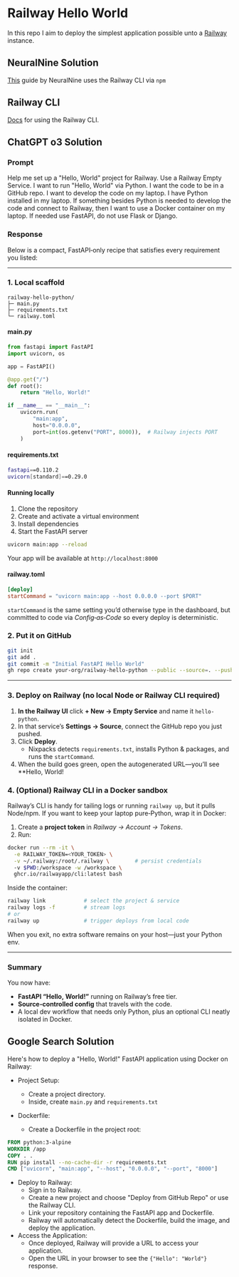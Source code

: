 # Railway Hello World

In this repo I aim to deploy the simplest application possible unto a [Railway](https://railway.com/) instance.

## NeuralNine Solution

[This](https://youtu.be/2YmdkXo7iP8?si=5QKCXdAv6RJD32i-) guide by NeuralNine uses the Railway CLI via `npm`

## Railway CLI

[Docs](https://docs.railway.com/guides/cli) for using the Railway CLI.

## ChatGPT o3 Solution

### Prompt

Help me set up a "Hello, World" project for Railway. Use a Railway Empty Service. I want to run "Hello, World" via Python. I want the code to be in a GitHub repo. I want to develop the code on my laptop. I have Python installed in my laptop. If something besides Python is needed to develop the code and connect to Railway, then I want to use a Docker container on my laptop. If needed use FastAPI, do not use Flask or Django.

### Response

Below is a compact, FastAPI‑only recipe that satisfies every requirement you listed:

---

### 1. Local scaffold

```text
railway-hello-python/
├─ main.py
├─ requirements.txt
└─ railway.toml
```

#### main.py

```python
from fastapi import FastAPI
import uvicorn, os

app = FastAPI()

@app.get("/")
def root():
    return "Hello, World!"

if __name__ == "__main__":
    uvicorn.run(
        "main:app",
        host="0.0.0.0",
        port=int(os.getenv("PORT", 8000)),  # Railway injects PORT
    )
```

#### requirements.txt

```bash
fastapi==0.110.2
uvicorn[standard]==0.29.0
```

#### Running locally

1. Clone the repository
2. Create and activate a virtual environment
3. Install dependencies
4. Start the FastAPI server

  ```bash
  uvicorn main:app --reload
  ```

  Your app will be available at `http://localhost:8000`

#### railway.toml

```toml
[deploy]
startCommand = "uvicorn main:app --host 0.0.0.0 --port $PORT"
```

`startCommand` is the same setting you’d otherwise type in the dashboard, but committed to code via *Config‑as‑Code* so every deploy is deterministic.

### 2. Put it on GitHub

```bash
git init
git add .
git commit -m "Initial FastAPI Hello World"
gh repo create your-org/railway-hello-python --public --source=. --push   # or use the GitHub web UI
```

---

### 3. Deploy on Railway (no local Node or Railway CLI required)

1. **In the Railway UI** click **+ New → Empty Service** and name it `hello-python`.
2. In that service’s **Settings → Source**, connect the GitHub repo you just pushed.
3. Click **Deploy**.
   * Nixpacks detects `requirements.txt`, installs Python & packages, and runs the `startCommand`.
4. When the build goes green, open the autogenerated URL—you’ll see **Hello, World!

### 4. (Optional) Railway CLI in a Docker sandbox

Railway’s CLI is handy for tailing logs or running `railway up`, but it pulls Node/npm. If you want to keep your laptop pure‑Python, wrap it in Docker:

1. Create a **project token** in *Railway → Account → Tokens*.
2. Run:

```bash
docker run --rm -it \
  -e RAILWAY_TOKEN=<YOUR_TOKEN> \
  -v ~/.railway:/root/.railway \        # persist credentials
  -v $PWD:/workspace -w /workspace \
  ghcr.io/railwayapp/cli:latest bash
```

Inside the container:

```bash
railway link            # select the project & service
railway logs -f         # stream logs
# or
railway up              # trigger deploys from local code
```

When you exit, no extra software remains on your host—just your Python env.

---

### Summary

You now have:

* **FastAPI “Hello, World!”** running on Railway’s free tier.
* **Source‑controlled config** that travels with the code.
* A local dev workflow that needs only Python, plus an optional CLI neatly isolated in Docker.

## Google Search Solution

Here's how to deploy a "Hello, World!" FastAPI application using Docker on Railway:

* Project Setup:
  * Create a project directory.
  * Inside, create `main.py` and `requirements.txt`

* Dockerfile:
  * Create a Dockerfile in the project root:

```Dockerfile
FROM python:3-alpine
WORKDIR /app
COPY . .
RUN pip install --no-cache-dir -r requirements.txt
CMD ["uvicorn", "main:app", "--host", "0.0.0.0", "--port", "8000"]
```

* Deploy to Railway:
  * Sign in to Railway.
  * Create a new project and choose "Deploy from GitHub Repo" or use the Railway CLI.
  * Link your repository containing the FastAPI app and Dockerfile.
  * Railway will automatically detect the Dockerfile, build the image, and deploy the application.
* Access the Application:
  * Once deployed, Railway will provide a URL to access your application.
  * Open the URL in your browser to see the `{"Hello": "World"}` response.